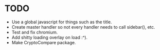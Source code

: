 # TODO

* Use a global javascript for things such as the title.
* Create master handler so not every handler needs to call sidebar(), etc.
* Test and fix chromium.
* Add shitty loading overlay on load :^).
* Make CryptoCompare package.
